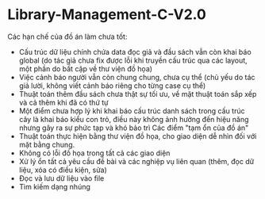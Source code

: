 ﻿# Library-Management-C-V2.0
Các hạn chế của đồ án làm chưa tốt:
- Cấu trúc dữ liệu chính chứa data đọc giả và đầu sách vẫn còn khai báo global (do tác giả chưa fix được lỗi khi truyền cấu trúc qua các layout, một phần do bất cập về thư viện đồ họa)
- Việc cảnh báo người vẫn còn chung chung, chưa cụ thể (chủ yếu do tác giả lười, không viết cảnh báo riêng cho từng case cụ thể)
- Thuật toán thêm đầu sách chưa thật sự tối ưu, về mặt thuật toán sắp xếp và cả thêm khi đã có thứ tự
- Một điểm chưa hợp lý khi khai báo cấu trúc danh sách trong cấu trúc cây là khai báo kiểu con trỏ, điều này không ảnh hưởng đến hiệu năng nhưng gây ra sự phức tạp và khó bảo trì
Các điểm "tạm ổn của đồ án"
- Thuật toán thực hiện bằng thư viện đồ họa, cho giao diện dễ nhìn đối với mặt bằng chung.
- Không có lỗi đồ họa trong tất cả các giao diện
- Xử lý ổn tất cả yêu cầu đề bài và các nghiệp vụ liên quan (thêm, đọc dữ liệu, xóa có điều kiện, sửa)
- Đọc và lưu dữ liệu vào file
- Tìm kiếm dạng nhúng
